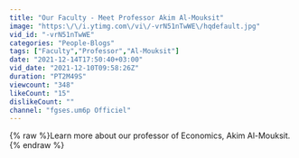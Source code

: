 ```yaml
---
title: "Our Faculty - Meet Professor Akim Al-Mouksit"
image: "https:\/\/i.ytimg.com\/vi\/-vrN51nTwWE\/hqdefault.jpg"
vid_id: "-vrN51nTwWE"
categories: "People-Blogs"
tags: ["Faculty","Professor","Al-Mouksit"]
date: "2021-12-14T17:50:40+03:00"
vid_date: "2021-12-10T09:58:26Z"
duration: "PT2M49S"
viewcount: "348"
likeCount: "15"
dislikeCount: ""
channel: "fgses.um6p Officiel"
---
```

{% raw %}Learn more about our professor of Economics, Akim Al-Mouksit.{% endraw %}
